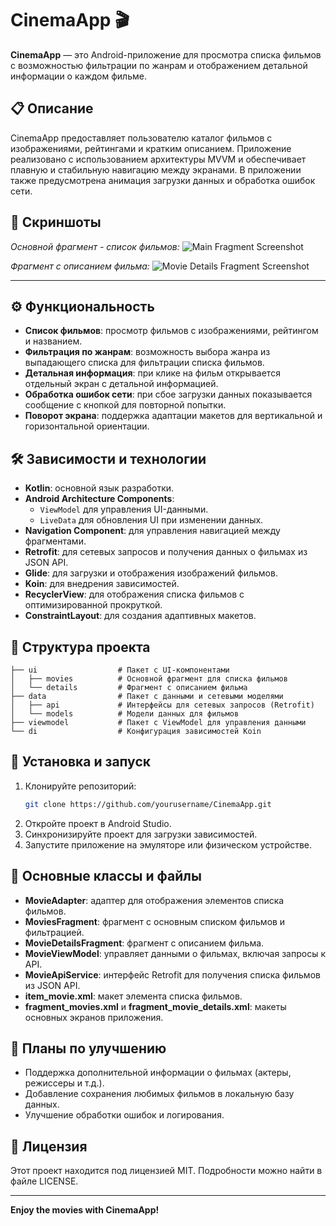 # CinemaApp 🎬

**CinemaApp** — это Android-приложение для просмотра списка фильмов с возможностью фильтрации по жанрам и отображением детальной информации о каждом фильме.

## 📋 Описание
CinemaApp предоставляет пользователю каталог фильмов с изображениями, рейтингами и кратким описанием. Приложение реализовано с использованием архитектуры MVVM и обеспечивает плавную и стабильную навигацию между экранами. В приложении также предусмотрена анимация загрузки данных и обработка ошибок сети.

## 📱 Скриншоты
*Основной фрагмент - список фильмов:*
![Main Fragment Screenshot](https://github.com/Ryota77777/CinemaApp/blob/main/Assets/HomeScreen.jpg?raw=true)

*Фрагмент с описанием фильма:*
![Movie Details Fragment Screenshot](https://github.com/Ryota77777/CinemaApp/blob/main/Assets/DetailsScreen.jpg?raw=true)

---

## ⚙️ Функциональность
- **Список фильмов**: просмотр фильмов с изображениями, рейтингом и названием.
- **Фильтрация по жанрам**: возможность выбора жанра из выпадающего списка для фильтрации списка фильмов.
- **Детальная информация**: при клике на фильм открывается отдельный экран с детальной информацией.
- **Обработка ошибок сети**: при сбое загрузки данных показывается сообщение с кнопкой для повторной попытки.
- **Поворот экрана**: поддержка адаптации макетов для вертикальной и горизонтальной ориентации.

## 🛠️ Зависимости и технологии
- **Kotlin**: основной язык разработки.
- **Android Architecture Components**:
  - `ViewModel` для управления UI-данными.
  - `LiveData` для обновления UI при изменении данных.
- **Navigation Component**: для управления навигацией между фрагментами.
- **Retrofit**: для сетевых запросов и получения данных о фильмах из JSON API.
- **Glide**: для загрузки и отображения изображений фильмов.
- **Koin**: для внедрения зависимостей.
- **RecyclerView**: для отображения списка фильмов с оптимизированной прокруткой.
- **ConstraintLayout**: для создания адаптивных макетов.

## 📂 Структура проекта
    ├── ui                  # Пакет с UI-компонентами
    │   ├── movies          # Основной фрагмент для списка фильмов
    │   └── details         # Фрагмент с описанием фильма
    ├── data                # Пакет с данными и сетевыми моделями
    │   ├── api             # Интерфейсы для сетевых запросов (Retrofit)
    │   └── models          # Модели данных для фильмов
    ├── viewmodel           # Пакет с ViewModel для управления данными
    └── di                  # Конфигурация зависимостей Koin

## 🚀 Установка и запуск
1. Клонируйте репозиторий:
    ```bash
    git clone https://github.com/yourusername/CinemaApp.git
    ```
2. Откройте проект в Android Studio.
3. Синхронизируйте проект для загрузки зависимостей.
4. Запустите приложение на эмуляторе или физическом устройстве.

## 🔑 Основные классы и файлы
- **MovieAdapter**: адаптер для отображения элементов списка фильмов.
- **MoviesFragment**: фрагмент с основным списком фильмов и фильтрацией.
- **MovieDetailsFragment**: фрагмент с описанием фильма.
- **MovieViewModel**: управляет данными о фильмах, включая запросы к API.
- **MovieApiService**: интерфейс Retrofit для получения списка фильмов из JSON API.
- **item_movie.xml**: макет элемента списка фильмов.
- **fragment_movies.xml** и **fragment_movie_details.xml**: макеты основных экранов приложения.

## 🌟 Планы по улучшению
- Поддержка дополнительной информации о фильмах (актеры, режиссеры и т.д.).
- Добавление сохранения любимых фильмов в локальную базу данных.
- Улучшение обработки ошибок и логирования.

## 📜 Лицензия
Этот проект находится под лицензией MIT. Подробности можно найти в файле LICENSE.

---

**Enjoy the movies with CinemaApp!**
